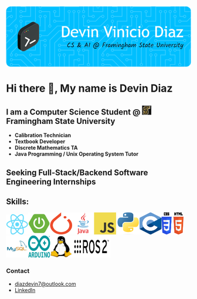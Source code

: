 ![Header](./gb-header.png)

# Hi there 👋, My name is Devin Diaz
## I am a Computer Science Student @ <img src="fsu-logo.jpg" width="25" height="25">Framingham State University
  - **Calibration Technician**
  - **Textbook Developer**
  - **Discrete Mathematics TA**
  - **Java Programming / Unix Operating System Tutor**
## Seeking **Full-Stack/Backend Software Engineering Internships**
## Skills:
<img src="react-img.png" width="60" height="55"><img src="spring-boot-img.png" width="60" height="60"><img src="pytorch.png" width="60" height="60"><img src="java-logo.webp" width="60" height="60"><img src="javascript-img.png" width="60" height="60">
<img src="py-image.png" width="60" height="60"><img src="c-img.png" width="60" height="60"><img src="html-css-img.png" width="60" height="60"><img src="sql.png" width="60" height="60"><img src="arduino.png" width="60" height="60"><img src="linux-img.png" width="60" height="60"><img src="ros2.png" width="105" height="60">

### Contact
- [diazdevin7@outlook.com](mailto:diazdevin7@outlook.com)
- [LinkedIn](https://www.linkedin.com/in/diazdevin/)










